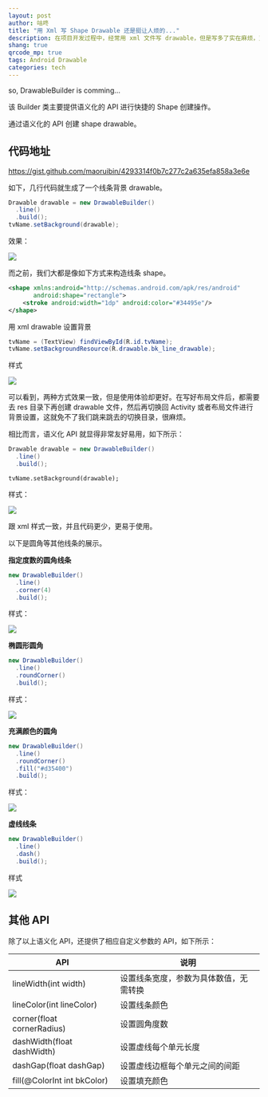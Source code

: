 ```yaml
---
layout: post
author: 咕咚
title: "用 Xml 写 Shape Drawable 还是挺让人烦的..."
description: 在项目开发过程中，经常用 xml 文件写 drawable，但是写多了实在麻烦，对于一些简单的 drawable 样式，完全可以用 Drawable 提供的 API 进行创建，这里对 API 进行简单包装，以便更好的使用。
shang: true
qrcode_mp: true
tags: Android Drawable
categories: tech
---
```


so, DrawableBuilder is comming...

该 Builder 类主要提供语义化的 API 进行快捷的 Shape 创建操作。

通过语义化的 API 创建 shape drawable。

## 代码地址

https://gist.github.com/maoruibin/4293314f0b7c277c2a635efa858a3e6e


如下，几行代码就生成了一个线条背景 drawable。

```Java
Drawable drawable = new DrawableBuilder()
  .line()
  .build();
tvName.setBackground(drawable);
```

效果：

![](https://ws3.sinaimg.cn/large/006tKfTcly1g1eumuk7isj30dg03mmwx.jpg)

而之前，我们大都是像如下方式来构造线条 shape。

```xml
<shape xmlns:android="http://schemas.android.com/apk/res/android" 
       android:shape="rectangle">
    <stroke android:width="1dp" android:color="#34495e"/>
</shape>
```

用 xml drawable 设置背景

```java
tvName = (TextView) findViewById(R.id.tvName);
tvName.setBackgroundResource(R.drawable.bk_line_drawable);
```
样式

![](https://ws3.sinaimg.cn/large/006tKfTcly1g1eumuk7isj30dg03mmwx.jpg)

可以看到，两种方式效果一致，但是使用体验却更好。在写好布局文件后，都需要去 res 目录下再创建 drawable 文件，然后再切换回 Activity 或者布局文件进行背景设置，这就免不了我们跳来跳去的切换目录，很麻烦。

相比而言，语义化 API 就显得非常友好易用，如下所示：

```java
Drawable drawable = new DrawableBuilder()
  .line()
  .build();
```

```
tvName.setBackground(drawable);
```

样式：

![](https://ws3.sinaimg.cn/large/006tKfTcly1g1eumuk7isj30dg03mmwx.jpg)

跟 xml 样式一致，并且代码更少，更易于使用。

以下是圆角等其他线条的展示。

**指定度数的圆角线条**

```java
new DrawableBuilder()
  .line()
  .corner(4)
  .build();
```

样式：

![](https://ws2.sinaimg.cn/large/006tKfTcly1g1eu63aw9rj30d603imwx.jpg)

**椭圆形圆角**
```java
new DrawableBuilder()
  .line()
  .roundCorner()
  .build();		
```

样式：

![](https://ws1.sinaimg.cn/large/006tKfTcly1g1eu8cytmqj30d403et8h.jpg)

**充满颜色的圆角**

```Java
new DrawableBuilder()
  .line()
  .roundCorner()
  .fill("#d35400")
  .build();
```

样式：

![](https://ws2.sinaimg.cn/large/006tKfTcly1g1eug4duitj30de03wwe9.jpg)

**虚线线条**

```java
new DrawableBuilder()
  .line()
  .dash()
  .build();
```

样式

![](https://ws3.sinaimg.cn/large/006tKfTcly1g1eus2o5l1j30d603sq2p.jpg)

## 其他 API

除了以上语义化 API，还提供了相应自定义参数的 API，如下所示：

| API                         | 说明                  |
| --------------------------- | ------------------- |
| lineWidth(int width)        | 设置线条宽度，参数为具体数值，无需转换 |
| lineColor(int lineColor)    | 设置线条颜色              |
| corner(float cornerRadius)  | 设置圆角度数              |
| dashWidth(float dashWidth)  | 设置虚线每个单元长度          |
| dashGap(float dashGap)      | 设置虚线边框每个单元之间的间距     |
| fill(@ColorInt int bkColor) | 设置填充颜色              |

